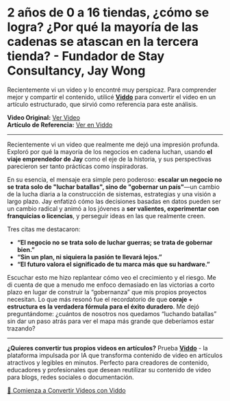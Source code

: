 # 2 años de 0 a 16 tiendas, ¿cómo se logra? ¿Por qué la mayoría de las cadenas se atascan en la tercera tienda? - Fundador de Stay Consultancy, Jay Wong

Recientemente vi un video y lo encontré muy perspicaz. Para comprender mejor y compartir el contenido, utilicé **[Viddo](https://viddo.pro/)** para convertir el video en un artículo estructurado, que sirvió como referencia para este análisis.

**Video Original:** [Ver Video](https://www.youtube.com/watch?v=1imQyLqFP2o)  
**Artículo de Referencia:** [Ver en Viddo](https://viddo.pro/zh/video-result/2717512d-aba4-471f-9987-c53abd30afb8)

---

Recientemente vi un video que realmente me dejó una impresión profunda. Exploró por qué la mayoría de los negocios en cadena luchan, usando **el viaje emprendedor de Jay** como el eje de la historia, y sus perspectivas parecieron ser tanto prácticas como inspiradoras.

En su esencia, el mensaje era simple pero poderoso: **escalar un negocio no se trata solo de "luchar batallas", sino de "gobernar un país"**—un cambio de la lucha diaria a la construcción de sistemas, estrategias y una visión a largo plazo. Jay enfatizó cómo las decisiones basadas en datos pueden ser un cambio radical y animó a los jóvenes a **ser valientes, experimentar con franquicias o licencias**, y perseguir ideas en las que realmente creen.

Tres citas me destacaron:  
- **“El negocio no se trata solo de luchar guerras; se trata de gobernar bien.”**  
- **“Sin un plan, ni siquiera la pasión te llevará lejos.”**  
- **“El futuro valora el significado de tu marca más que su hardware.”**

Escuchar esto me hizo replantear cómo veo el crecimiento y el riesgo. Me di cuenta de que a menudo me enfoco demasiado en las victorias a corto plazo en lugar de construir la “gobernanza” que mis propios proyectos necesitan. Lo que más resonó fue el recordatorio de que **coraje + estructura es la verdadera fórmula para el éxito duradero**. Me dejó preguntándome: ¿cuántos de nosotros nos quedamos “luchando batallas” sin dar un paso atrás para ver el mapa más grande que deberíamos estar trazando?

---

**¿Quieres convertir tus propios videos en artículos?** Prueba **[Viddo](https://viddo.pro/)** - la plataforma impulsada por IA que transforma contenido de video en artículos atractivos y legibles en minutos. Perfecto para creadores de contenido, educadores y profesionales que desean reutilizar su contenido de video para blogs, redes sociales o documentación.

[🚀 Comienza a Convertir Videos con Viddo](https://viddo.pro/)